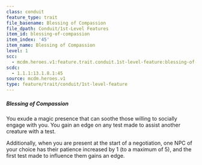 ```yaml
---
class: conduit
feature_type: trait
file_basename: Blessing of Compassion
file_dpath: Conduit/1st-Level Features
item_id: blessing-of-compassion
item_index: '45'
item_name: Blessing of Compassion
level: 1
scc:
  - mcdm.heroes.v1:feature.trait.conduit.1st-level-feature:blessing-of-compassion
scdc:
  - 1.1.1:13.1.8.1:45
source: mcdm.heroes.v1
type: feature/trait/conduit/1st-level-feature
---
```


##### Blessing of Compassion

You exude a magic presence that can soothe those willing to socially engage with you. You gain an edge on any test made to assist another creature with a test.

Additionally, when you are present at the start of a negotiation, one NPC of your choice has their patience increased by 1 (to a maximum of 5), and the first test made to influence them gains an edge.
